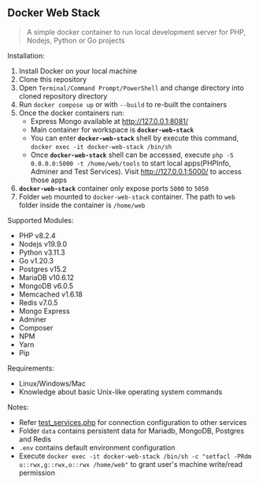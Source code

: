 ## ****Docker Web Stack****

> A simple docker container to run local development server for PHP, Nodejs, Python or Go projects

Installation:
1. Install Docker on your local machine
2. Clone this repository
3. Open `Terminal/Command Prompt/PowerShell` and change directory into cloned repository directory
4. Run `docker compose up` or with `--build` to re-built the containers
5. Once the docker containers run:
	- Express Mongo available at http://127.0.0.1:8081/
	- Main container for workspace is **`docker-web-stack`**
	- You can enter  **`docker-web-stack`** shell by execute this command, `docker exec -it docker-web-stack /bin/sh`
	- Once **`docker-web-stack`** shell can be accessed, execute `php -S 0.0.0.0:5000 -t /home/web/tools` to start local apps(PHPInfo, Adminer and Test Services). Visit http://127.0.0.1:5000/ to access those apps
6. **`docker-web-stack`** container only expose ports `5000` to `5050`
7. Folder `web` mounted to `docker-web-stack` container. The path to `web` folder inside the container is `/home/web`

Supported Modules:
- PHP v8.2.4
- Nodejs v19.9.0
- Python v3.11.3
- Go v1.20.3
- Postgres v15.2
- MariaDB v10.6.12
- MongoDB v6.0.5
- Memcached v1.6.18
- Redis v7.0.5
- Mongo Express
- Adminer
- Composer
- NPM
- Yarn
- Pip

Requirements:
- Linux/Windows/Mac
- Knowledge about basic Unix-like operating system commands

Notes:
- Refer [test_services.php](https://github.com/arma7x/docker-web-stack/blob/master/web/tools/test_services.php) for connection configuration to other services
- Folder `data` contains persistent data for Mariadb, MongoDB,  Postgres  and Redis
- `.env` contains default environment configuration
-  Execute `docker exec -it docker-web-stack /bin/sh -c "setfacl -PRdm u::rwx,g::rwx,o::rwx /home/web"` to grant user's machine write/read permission
